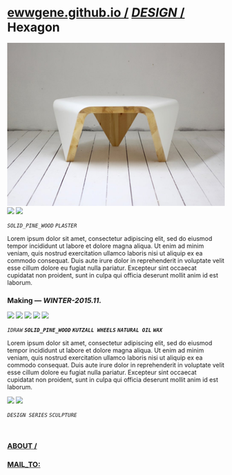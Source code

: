 
# [ewwgene.github.io /](https://ewwgene.github.io/) [_DESIGN_ /](https://ewwgene.github.io/DESIGN) Hexagon

[![Hexagon](/100.jpg)](https://ewwgene.github.io/Hexagon/Carousel)<br> <a id="101" href="https://ewwgene.github.io/Hexagon/Carousel/#101"><img src="https://ewwgene.github.io/Hexagon/101.jpg" height="66"></a> <a id="102" href="https://ewwgene.github.io/Hexagon/Carousel/#102"><img src="https://ewwgene.github.io/Hexagon/102.jpg" height="66"></a> <a id="text">&#160;</a>

_`SOLID_PINE_WOOD`_ _`PLASTER`_ 

Lorem ipsum dolor sit amet, consectetur adipiscing elit, sed do eiusmod tempor incididunt ut labore et dolore magna aliqua. Ut enim ad minim veniam, quis nostrud exercitation ullamco laboris nisi ut aliquip ex ea commodo consequat. Duis aute irure dolor in reprehenderit in voluptate velit esse cillum dolore eu fugiat nulla pariatur. Excepteur sint occaecat cupidatat non proident, sunt in culpa qui officia deserunt mollit anim id est laborum.

### Making — _WINTER-2015.11._
<a id="201m" href="https://ewwgene.github.io/Hexagon/Carousel/#201m"><img src="https://ewwgene.github.io/Hexagon/Making/201.jpg" height="66"></a> <a id="203m" href="https://ewwgene.github.io/Hexagon/Carousel/#203m"><img src="https://ewwgene.github.io/Hexagon/Making/203.jpg" height="66"></a> <a id="205m" href="https://ewwgene.github.io/Hexagon/Carousel/#205m"><img src="https://ewwgene.github.io/Hexagon/Making/205.jpg" height="66"></a> <a id="207m" href="https://ewwgene.github.io/Hexagon/Carousel/#207m"><img src="https://ewwgene.github.io/Hexagon/Making/207.jpg" height="66"></a> <a id="209m" href="https://ewwgene.github.io/Hexagon/Carousel/#209m"><img src="https://ewwgene.github.io/Hexagon/Making/209.jpg" height="66"></a>  

_`IDRAW`_  _**`SOLID_PINE_WOOD`**_ _**`KUTZALL WHEELS`**_ _**`NATURAL OIL`**_ _**`WAX`**_ 

Lorem ipsum dolor sit amet, consectetur adipiscing elit, sed do eiusmod tempor incididunt ut labore et dolore magna aliqua. Ut enim ad minim veniam, quis nostrud exercitation ullamco laboris nisi ut aliquip ex ea commodo consequat. Duis aute irure dolor in reprehenderit in voluptate velit esse cillum dolore eu fugiat nulla pariatur. Excepteur sint occaecat cupidatat non proident, sunt in culpa qui officia deserunt mollit anim id est laborum.

<a id="300" href="https://ewwgene.github.io/Hexagon/Carousel/#300"><img src="https://ewwgene.github.io/Hexagon/300.jpg" height="66"></a> <a id="301" href="https://ewwgene.github.io/Hexagon/Carousel/#301"><img src="https://ewwgene.github.io/Hexagon/301.jpg" height="66"></a> 

_`DESIGN SERIES`_ _`SCULPTURE`_ 

<br> 

### [ABOUT /](https://ewwgene.github.io/ABOUT)
### [MAIL_TO:](mailto:r0cam@me.com)